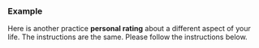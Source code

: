 ### Example

Here is another practice **personal rating** about a different aspect of your life. The instructions are the same. Please follow the instructions below.
